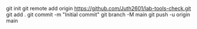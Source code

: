 git init
git remote add origin https://github.com/Juth2601/lab-tools-check.git
git add .
git commit -m "Initial commit"
git branch -M main
git push -u origin main
